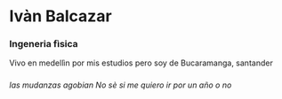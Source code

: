 # Ivàn Balcazar

### Ingeneria fìsica

Vivo en medellìn por mis estudios pero soy de Bucaramanga,
santander

###

*las mudanzas agobian*
*No sè si me quiero ir por un año o no*

